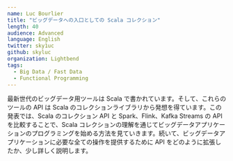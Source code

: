 ```yaml
---
name: Luc Bourlier
title: "ビッグデータへの入口としての Scala コレクション"
length: 40
audience: Advanced
language: English
twitter: sky1uc
github: skyluc
organization: Lightbend
tags:
  - Big Data / Fast Data
  - Functional Programming
---
```

最新世代のビッグデータ用ツールは Scala で書かれています。そして、これらのツールの API は Scala のコレクションライブラリから発想を得ています。この発表では、Scala のコレクション API と Spark、Flink、Kafka Streams の API を比較することで、Scala コレクションの理解を通じてビッグデータアプリケーションのプログラミングを始める方法を見ていきます。続いて、ビッグデータアプリケーションに必要な全ての操作を提供するために API をどのように拡張したか、少し詳しく説明します。
